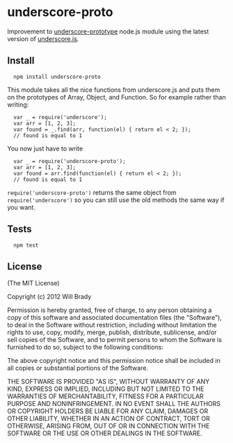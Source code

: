 underscore-proto
================

Improvement to [underscore-prototype](https://npmjs.org/package/underscore-prototype) node.js module using the latest version of [underscore.js](http://underscorejs.org/).

Install
--------

      npm install underscore-proto

This module takes all the nice functions from underscore.js and puts them on the prototypes of Array, Object, and Function. So for example rather than writing:

      var _ = require('underscore');
      var arr = [1, 2, 3];
      var found = _.find(arr, function(el) { return el < 2; });
      // found is equal to 1

You now just have to write

      var _ = require('underscore-proto');
      var arr = [1, 2, 3];
      var found = arr.find(function(el) { return el < 2; });
      // found is equal to 1


`require('underscore-proto')` returns the same object from `require('underscore')` so you can still use the old methods the same way if you want.


Tests
------

      npm test


License
--------

(The MIT License)

Copyright (c) 2012 Will Brady

Permission is hereby granted, free of charge, to any person obtaining
a copy of this software and associated documentation files (the
"Software"), to deal in the Software without restriction, including
without limitation the rights to use, copy, modify, merge, publish,
distribute, sublicense, and/or sell copies of the Software, and to
permit persons to whom the Software is furnished to do so, subject to
the following conditions:

The above copyright notice and this permission notice shall be
included in all copies or substantial portions of the Software.

THE SOFTWARE IS PROVIDED "AS IS", WITHOUT WARRANTY OF ANY KIND,
EXPRESS OR IMPLIED, INCLUDING BUT NOT LIMITED TO THE WARRANTIES OF
MERCHANTABILITY, FITNESS FOR A PARTICULAR PURPOSE AND
NONINFRINGEMENT. IN NO EVENT SHALL THE AUTHORS OR COPYRIGHT HOLDERS BE
LIABLE FOR ANY CLAIM, DAMAGES OR OTHER LIABILITY, WHETHER IN AN ACTION
OF CONTRACT, TORT OR OTHERWISE, ARISING FROM, OUT OF OR IN CONNECTION
WITH THE SOFTWARE OR THE USE OR OTHER DEALINGS IN THE SOFTWARE.
